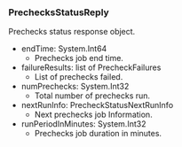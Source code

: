 ### PrechecksStatusReply
Prechecks status response object.

- endTime: System.Int64
  - Prechecks job end time.
- failureResults: list of PrecheckFailures
  - List of prechecks failed.
- numPrechecks: System.Int32
  - Total number of prechecks run.
- nextRunInfo: PrecheckStatusNextRunInfo
  - Next prechecks job Information.
- runPeriodInMinutes: System.Int32
  - Prechecks job duration in minutes.
